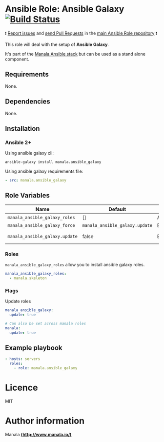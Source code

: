 # Ansible Role: Ansible Galaxy [![Build Status](https://travis-ci.org/manala/ansible-role-ansible_galaxy.svg?branch=master)](https://travis-ci.org/manala/ansible-role-ansible_galaxy)

:exclamation: [Report issues](https://github.com/manala/ansible-roles/issues) and [send Pull Requests](https://github.com/manala/ansible-roles/pulls) in the [main Ansible Role repository](https://github.com/manala/ansible-roles) :exclamation:

This role will deal with the setup of __Ansible Galaxy__.

It's part of the [Manala Ansible stack](http://www.manala.io) but can be used as a stand alone component.

## Requirements

None.

## Dependencies

None.

## Installation

### Ansible 2+

Using ansible galaxy cli:

```bash
ansible-galaxy install manala.ansible_galaxy
```

Using ansible galaxy requirements file:

```yaml
- src: manala.ansible_galaxy
```

## Role Variables

| Name                           | Default                        | Type    | Description  |
| ------------------------------ | ------------------------------ | ------- | ------------ |
| `manala_ansible_galaxy_roles`  | []                             | Array   | Roles        |
| `manala_ansible_galaxy_force`  | `manala_ansible_galaxy.update` | Boolean | Force        |
| `manala_ansible_galaxy.update` | false                          | Boolean | Update roles |

### Roles

`manala_ansible_galaxy_roles` allow you to install ansible galaxy roles.

```yaml
manala_ansible_galaxy_roles:
  - manala.skeleton
```

### Flags

Update roles
```yaml
manala_ansible_galaxy:
  update: true

# Can also be set across manala roles
manala:
  update: true
```

## Example playbook

```yaml
- hosts: servers
  roles:
    - role: manala.ansible_galaxy
```

# Licence

MIT

# Author information

Manala [**(http://www.manala.io/)**](http://www.manala.io)
